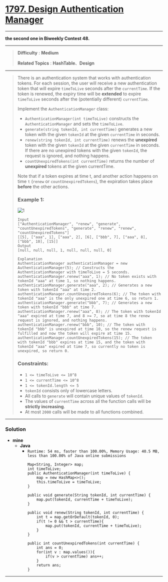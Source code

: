 # [1797. Design Authentication Manager](https://leetcode.com/problems/design-authentication-manager/)

---

**the second one in Biweekly Contest 48.**

---

> **Difficulty** : **Medium**
>
> **Related Topics** : **HashTable**、**Design**

---

> There is an authentication system that works with authentication tokens.
> For each session, the user will receive a new authentication token that will expire `timeToLive` seconds after the `currentTime`.
> If the token is renewed, the expiry time will be **extended** to expire `timeToLive` seconds after the (potentially different) `currentTime`.
>
> Implement the `AuthenticationManager` class:
> * `AuthenticationManager(int timeToLive)` constructs the `AuthenticationManager` and sets the `timeToLive`.
> * `generate(string tokenId, int currentTime)` generates a new token with the given `tokenId` at the given `currentTime` in seconds.
> * `renew(string tokenId, int currentTime)` renews the **unexpired** token with the given `tokenId` at the given `currentTime` in seconds.
>   If there are no unexpired tokens with the given `tokenId`, the request is ignored, and nothing happens.
> * `countUnexpiredTokens(int currentTime)` returns the number of **unexpired** tokens at the given currentTime.
>
>
> Note that if a token expires at time t, and another action happens on time `t` (`renew` or `countUnexpiredTokens`),
> the expiration takes place **before** the other actions.
>
>
>
> ### Example 1:
> ![1](https://assets.leetcode.com/uploads/2021/02/25/copy-of-pc68_q2.png)
> ```
> Input
> ["AuthenticationManager", "renew", "generate", "countUnexpiredTokens", "generate", "renew", "renew", "countUnexpiredTokens"]
> [[5], ["aaa", 1], ["aaa", 2], [6], ["bbb", 7], ["aaa", 8], ["bbb", 10], [15]]
> Output
> [null, null, null, 1, null, null, null, 0]
>
> Explanation
> AuthenticationManager authenticationManager = new AuthenticationManager(5); // Constructs the AuthenticationManager with timeToLive = 5 seconds.
> authenticationManager.renew("aaa", 1); // No token exists with tokenId "aaa" at time 1, so nothing happens.
> authenticationManager.generate("aaa", 2); // Generates a new token with tokenId "aaa" at time 2.
> authenticationManager.countUnexpiredTokens(6); // The token with tokenId "aaa" is the only unexpired one at time 6, so return 1.
> authenticationManager.generate("bbb", 7); // Generates a new token with tokenId "bbb" at time 7.
> authenticationManager.renew("aaa", 8); // The token with tokenId "aaa" expired at time 7, and 8 >= 7, so at time 8 the renew request is ignored, and nothing happens.
> authenticationManager.renew("bbb", 10); // The token with tokenId "bbb" is unexpired at time 10, so the renew request is fulfilled and now the token will expire at time 15.
> authenticationManager.countUnexpiredTokens(15); // The token with tokenId "bbb" expires at time 15, and the token with tokenId "aaa" expired at time 7, so currently no token is unexpired, so return 0.
> ```
>
> ### Constraints:
> * `1 <= timeToLive <= 10^8`
> * `1 <= currentTime <= 10^8`
> * `1 <= tokenId.length <= 5`
> * `tokenId` consists only of lowercase letters.
> * All calls to `generate` will contain unique values of `tokenId`.
> * The values of `currentTime` across all the function calls will be **strictly increasing**.
> * At most `2000` calls will be made to all functions combined.

---


### Solution
* **mine**
  * **Java**
    * `Runtime: 54 ms, faster than 100.00%, Memory Usage: 40.5 MB, less than 100.00% of Java online submissions`
      ```
      Map<String, Integer> map;
      int timeToLive;
      public AuthenticationManager(int timeToLive) {
          map = new HashMap<>();
          this.timeToLive = timeToLive;
      }

      public void generate(String tokenId, int currentTime) {
          map.put(tokenId, currentTime + timeToLive);
      }

      public void renew(String tokenId, int currentTime) {
          int t = map.getOrDefault(tokenId, 0);
          if(t != 0 && t > currentTime){
              map.put(tokenId, currentTime + timeToLive);
          }
      }

      public int countUnexpiredTokens(int currentTime) {
          int ans = 0;
          for(int v : map.values()){
              if(v > currentTime) ans++;
          }
          return ans;
      }
      ```

---
